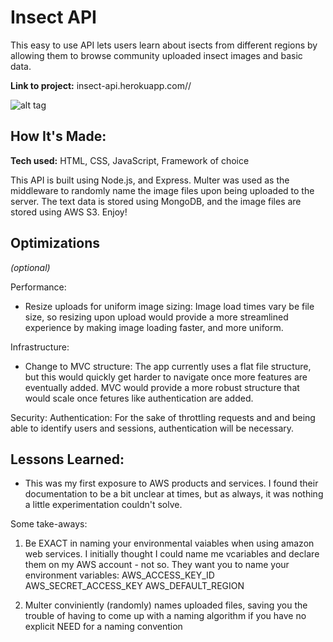 # Insect API
This easy to use API lets users learn about isects from different regions by allowing them to browse community uploaded insect images and basic data.

**Link to project:** insect-api.herokuapp.com//

![alt tag](http://placecorgi.com/1200/650)

## How It's Made:

**Tech used:** HTML, CSS, JavaScript, Framework of choice

This API is built using Node.js, and Express. Multer was used as the middleware to randomly name the image files upon being uploaded to the server. The text data is stored using MongoDB, and the image files are stored using AWS S3. Enjoy!

## Optimizations
*(optional)*

Performance:
- Resize uploads for uniform image sizing:
Image load times vary be file size, so resizing upon upload would provide a more streamlined experience by making image loading faster, and more uniform.

Infrastructure:
- Change to MVC structure:
The app currently uses a flat file structure, but this would quickly get harder to navigate once more features are eventually added. MVC would provide a more robust structure that would scale once fetures like authentication are added.

Security:
Authentication: For the sake of throttling requests and and being able to identify users and sessions, authentication will be necessary.

## Lessons Learned:

- This was my first exposure to AWS products and services. I found their documentation to be a bit unclear at times, but as always, it was nothing a little experimentation couldn't solve.

Some take-aways:

1) Be EXACT in naming your environmental vaiables when using amazon web services. I initially thought I could name me vcariables and declare them on my AWS account - not so. They want you to name your environment variables:
AWS_ACCESS_KEY_ID
AWS_SECRET_ACCESS_KEY
AWS_DEFAULT_REGION

2) Multer conviniently (randomly) names uploaded files, saving you the trouble of having to come up with a naming algorithm if you have no explicit NEED for a naming convention





